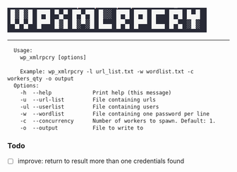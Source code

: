 ![logo](assets/wp-logo.png)

___

```
  Usage:
    wp_xmlrpcry [options]

    Example: wp_xmlrpcry -l url_list.txt -w wordlist.txt -c workers_qty -o output
  Options:
    -h  --help             Print help (this message)
    -u  --url-list         File containing urls
    -ul --userlist         File containing users
    -w  --wordlist         File containing one password per line
    -c  --concurrency      Number of workers to spawn. Default: 1.
    -o  --output           File to write to

```

### Todo
- [ ] improve: return to result more than one credentials found
